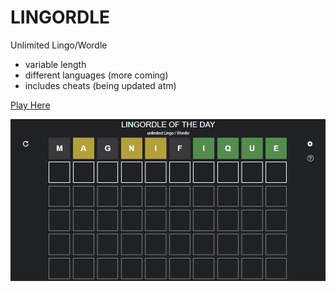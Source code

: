 # LINGORDLE
Unlimited Lingo/Wordle
- variable length
- different languages (more coming)
- includes cheats (being updated atm)

[Play Here](https://ObviouslyLuuk.github.io/lingordle/)

<!-- ![screenshot](https://github.com/ObviouslyLuuk/Lingordle/utils/screenshot_cropped.png?raw=true) -->
![screenshot](screenshot_cropped.png)
